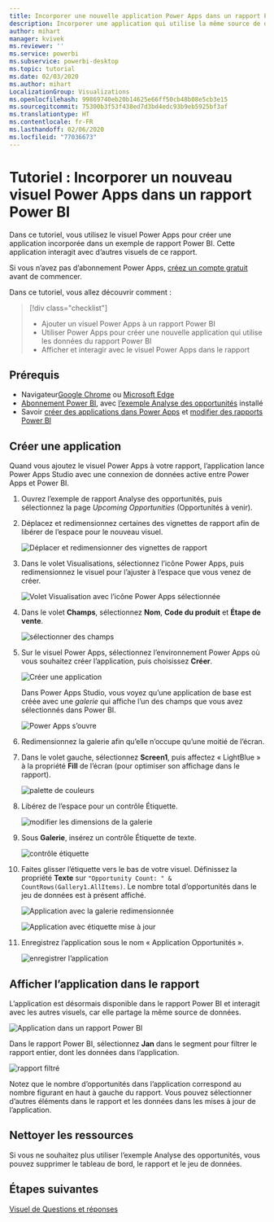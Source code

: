 ```yaml
---
title: Incorporer une nouvelle application Power Apps dans un rapport Power BI
description: Incorporer une application qui utilise la même source de données et peut être filtrée comme d’autres éléments de rapport
author: mihart
manager: kvivek
ms.reviewer: ''
ms.service: powerbi
ms.subservice: powerbi-desktop
ms.topic: tutorial
ms.date: 02/03/2020
ms.author: mihart
LocalizationGroup: Visualizations
ms.openlocfilehash: 99869740eb20b14625e66ff50cb48b08e5cb3e15
ms.sourcegitcommit: 75300b3f53f438ed7d3bd4edc93b9eb5925bf3af
ms.translationtype: HT
ms.contentlocale: fr-FR
ms.lasthandoff: 02/06/2020
ms.locfileid: "77036673"
---
```

# <a name="tutorial-embed-a-power-apps-visual-in-a-power-bi-report"></a>Tutoriel : Incorporer un nouveau visuel Power Apps dans un rapport Power BI

Dans ce tutoriel, vous utilisez le visuel Power Apps pour créer une application incorporée dans un exemple de rapport Power BI. Cette application interagit avec d’autres visuels de ce rapport.

Si vous n’avez pas d’abonnement Power Apps, [créez un compte gratuit](https://web.powerapps.com/signup?redirect=marketing&email=) avant de commencer.

Dans ce tutoriel, vous allez découvrir comment :
> [!div class="checklist"]
> * Ajouter un visuel Power Apps à un rapport Power BI
> * Utiliser Power Apps pour créer une nouvelle application qui utilise les données du rapport Power BI
> * Afficher et interagir avec le visuel Power Apps dans le rapport

## <a name="prerequisites"></a>Prérequis

* Navigateur[Google Chrome](https://www.google.com/chrome/browser/) ou [Microsoft Edge](https://www.microsoft.com/windows/microsoft-edge)
* [Abonnement Power BI](https://docs.microsoft.com/power-bi/service-self-service-signup-for-power-bi), avec [l’exemple Analyse des opportunités](https://docs.microsoft.com/power-bi/sample-opportunity-analysis#get-the-content-pack-for-this-sample) installé
* Savoir [créer des applications dans Power Apps](https://docs.microsoft.com/powerapps/maker/canvas-apps/data-platform-create-app-scratch) et [modifier des rapports Power BI](https://docs.microsoft.com/power-bi/service-the-report-editor-take-a-tour)



## <a name="create-a-new-app"></a>Créer une application
Quand vous ajoutez le visuel Power Apps à votre rapport, l’application lance Power Apps Studio avec une connexion de données active entre Power Apps et Power BI.

1. Ouvrez l’exemple de rapport Analyse des opportunités, puis sélectionnez la page *Upcoming Opportunities* (Opportunités à venir). 


2. Déplacez et redimensionnez certaines des vignettes de rapport afin de libérer de l’espace pour le nouveau visuel.

    ![Déplacer et redimensionner des vignettes de rapport](media/power-bi-visualization-powerapp/power-bi-report-page.jpg)

2. Dans le volet Visualisations, sélectionnez l’icône Power Apps, puis redimensionnez le visuel pour l’ajuster à l’espace que vous venez de créer.

    ![Volet Visualisation avec l’icône Power Apps sélectionnée](media/power-bi-visualization-powerapp/power-bi-powerapps-icon.jpg)

3. Dans le volet **Champs**, sélectionnez **Nom**, **Code du produit** et **Étape de vente**. 

    ![sélectionner des champs](media/power-bi-visualization-powerapp/power-bi-fields.jpg)

4. Sur le visuel Power Apps, sélectionnez l’environnement Power Apps où vous souhaitez créer l’application, puis choisissez **Créer**.

    ![Créer une application](media/power-bi-visualization-powerapp/power-bi-create-new-powerapp.png)

    Dans Power Apps Studio, vous voyez qu’une application de base est créée avec une *galerie* qui affiche l’un des champs que vous avez sélectionnés dans Power BI.

    ![Power Apps s’ouvre](media/power-bi-visualization-powerapp/power-bi-power-app.png)

5.  Redimensionnez la galerie afin qu’elle n’occupe qu’une moitié de l’écran. 

6. Dans le volet gauche, sélectionnez **Screen1**, puis affectez « LightBlue » à la propriété **Fill** de l’écran (pour optimiser son affichage dans le rapport).

    ![palette de couleurs](media/power-bi-visualization-powerapp/power-bi-powerapps-fill.png)

6. Libérez de l’espace pour un contrôle Étiquette. 

    ![modifier les dimensions de la galerie](media/power-bi-visualization-powerapp/power-bi-powerapps-gallery.png)


8. Sous **Galerie**, insérez un contrôle Étiquette de texte.

   ![contrôle étiquette](media/power-bi-visualization-powerapp/power-bi-label.png)

7. Faites glisser l’étiquette vers le bas de votre visuel. Définissez la propriété **Texte** sur `"Opportunity Count: " & CountRows(Gallery1.AllItems)`. Le nombre total d’opportunités dans le jeu de données est à présent affiché.

    ![Application avec la galerie redimensionnée](media/power-bi-visualization-powerapp/power-bi-power-app-label.png)

    ![Application avec étiquette mise à jour](media/power-bi-visualization-powerapp/power-bi-label-live.png)

7. Enregistrez l’application sous le nom « Application Opportunités ». 

    ![enregistrer l’application](media/power-bi-visualization-powerapp/power-bi-save-powerapp.png)


## <a name="view-the-app-in-the-report"></a>Afficher l’application dans le rapport
L’application est désormais disponible dans le rapport Power BI et interagit avec les autres visuels, car elle partage la même source de données.

![Application dans un rapport Power BI](media/power-bi-visualization-powerapp/power-bi-powerapps-visual.png)

Dans le rapport Power BI, sélectionnez **Jan** dans le segment pour filtrer le rapport entier, dont les données dans l’application.

![rapport filtré](media/power-bi-visualization-powerapp/power-bi-last.png)

Notez que le nombre d’opportunités dans l’application correspond au nombre figurant en haut à gauche du rapport. Vous pouvez sélectionner d’autres éléments dans le rapport et les données dans les mises à jour de l’application.


## <a name="clean-up-resources"></a>Nettoyer les ressources
Si vous ne souhaitez plus utiliser l’exemple Analyse des opportunités, vous pouvez supprimer le tableau de bord, le rapport et le jeu de données.


## <a name="next-steps"></a>Étapes suivantes
[Visuel de Questions et réponses](power-bi-visualization-types-for-reports-and-q-and-a.md)